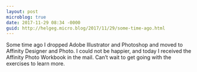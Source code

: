 ```yaml
---
layout: post
microblog: true
date: 2017-11-29 08:34 -0000
guid: http://helgeg.micro.blog/2017/11/29/some-time-ago.html
---
```

Some time ago I dropped Adobe Illustrator and Photoshop and moved to Affinity Designer and Photo. I could not be happier, and today I received the Affinity Photo Workbook in the mail. Can’t wait to get going with the exercises to learn more. 
